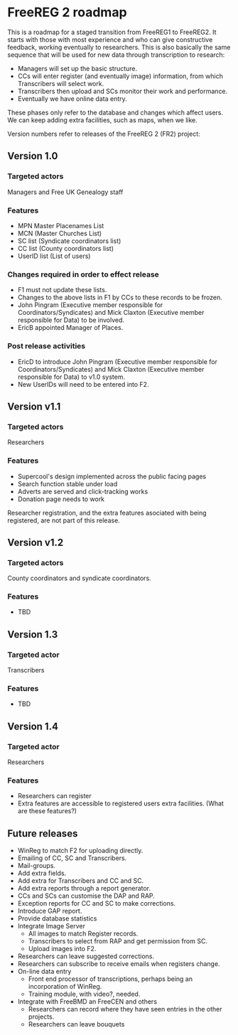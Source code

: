 # FreeREG 2 roadmap

This is a roadmap for a staged transition from FreeREG1 to FreeREG2. It starts with those with most experience and who can give constructive feedback, working eventually to researchers. This is also basically the same sequence that will be used for new data through transcription to research:

- Managers will set up the basic structure.
- CCs will enter register (and eventually image) information, from which Transcribers will select work.
- Transcribers then upload and SCs monitor their work and performance.
- Eventually we have online data entry.

These phases only refer to the database and changes which affect users.  We can keep adding extra facilities, such as maps, when we like.

Version numbers refer to releases of the FreeREG 2 (FR2) project:

## Version 1.0

### Targeted actors

Managers and Free UK Genealogy staff

### Features

- MPN Master Placenames List
- MCN (Master Churches List)
- SC list (Syndicate coordinators list)
- CC list (County coordinators list)
- UserID list (List of users)

### Changes required in order to effect release

- F1 must not update these lists.
- Changes to the above lists in F1 by CCs to these records to be frozen.
- John Pingram (Executive member responsible for Coordinators/Syndicates) and Mick Claxton (Executive member responsible for Data) to be involved.
- EricB appointed Manager of Places.

### Post release activities

- EricD to introduce John Pingram (Executive member responsible for Coordinators/Syndicates) and Mick Claxton (Executive member responsible for Data) to v1.0 system.
- New UserIDs will need to be entered into F2.

## Version v1.1

### Targeted actors

Researchers

### Features

- Supercool's design implemented across the public facing pages
- Search function stable under load
- Adverts are served and click-tracking works
- Donation page needs to work

Researcher registration, and the extra features asociated with being registered, are not part of this release.

## Version v1.2

### Targeted actors

County coordinators and syndicate coordinators.

### Features

- TBD

## Version 1.3

### Targeted actor

Transcribers

### Features

- TBD

## Version 1.4

### Targeted actor

Researchers

### Features

 - Researchers can register
 - Extra features are accessible to registered users extra facilities. (What are these features?)

## Future releases

- WinReg to match F2 for uploading directly.
- Emailing of CC, SC and Transcribers.
- Mail-groups.
- Add extra fields.
- Add extra for Transcribers and CC and SC.
- Add extra reports through a report generator.
- CCs and SCs can customise the DAP and RAP.
- Exception reports for CC and SC to make corrections.
- Introduce GAP report.
- Provide database statistics
- Integrate Image Server
    - All images to match Register records.
    - Transcribers to select from RAP and get permission from SC.
    - Upload images into F2.
- Researchers can leave suggested corrections.
- Researchers can subscribe to receive emails when registers change.
- On-line data entry
    - Front end processor of transcriptions, perhaps being an incorporation of WinReg.
    - Training module, with video?, needed.
- Integrate with FreeBMD an FreeCEN and others
    - Researchers can record where they have seen entries in the other projects.
    - Researchers can leave bouquets
